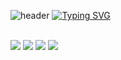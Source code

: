 ![header](https://capsule-render.vercel.app/api?type=waving&color=6994CDEE&text=&animation=twinkling&height=80)
[![Typing SVG](https://readme-typing-svg.demolab.com?font=Alkatra&weight=500&size=45&duration=3500&pause=3&color=6994CDEE&center=false&vCenter=false&multiline=true&repeat=true&width=1000&height=100&lines=Welcome+to+yeongbin's+GitHub!👋)](https://git.io/typing-svg)

<div align="left">
<br>
<div style="display:flex; flex-direction:column; align-items:flex-start;">
    <div>
        <img src="https://img.shields.io/badge/node.js-339933?style=for-the-badge&logo=nodedotjs&logoColor=white"> 
        <img src="https://img.shields.io/badge/nest.js-E0234E?style=for-the-badge&logo=nestjs&logoColor=white"> 
        <img src="https://img.shields.io/badge/mysql-4479A1?style=for-the-badge&logo=mysql&logoColor=white"> 
        <img src="https://img.shields.io/badge/mongodb-47A248?style=for-the-badge&logo=mongodb&logoColor=white"> 
    </div>
</div> 
<!--
**gong-yeongbin/gong-yeongbin** is a ✨ _special_ ✨ repository because its `README.md` (this file) appears on your GitHub profile.

Here are some ideas to get you started:

- 🔭 I’m currently working on ...
- 🌱 I’m currently learning ...
- 👯 I’m looking to collaborate on ...
- 🤔 I’m looking for help with ...
- 💬 Ask me about ...
- 📫 How to reach me: ...
- 😄 Pronouns: ...
- ⚡ Fun fact: ...
-->
